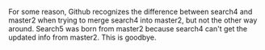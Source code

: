 For some reason, Github recognizes the difference between search4 and master2 when trying to merge search4 into master2, but not the other way around. Search5 was born from master2 because search4 can't get the updated info from master2. This is goodbye.
